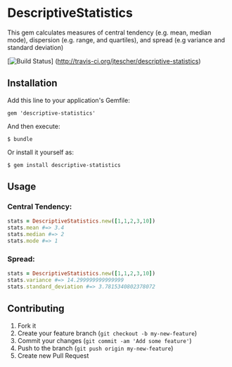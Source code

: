 # DescriptiveStatistics

This gem calculates measures of central tendency (e.g. mean, median mode), dispersion (e.g. range, and quartiles), and
spread (e.g variance and standard deviation)

[![Build Status](https://secure.travis-ci.org/jtescher/descriptive-statistics.png)]
(http://travis-ci.org/jtescher/descriptive-statistics)
## Installation

Add this line to your application's Gemfile:

    gem 'descriptive-statistics'

And then execute:

    $ bundle

Or install it yourself as:

    $ gem install descriptive-statistics

## Usage

### Central Tendency:
```ruby
stats = DescriptiveStatistics.new([1,1,2,3,10])
stats.mean #=> 3.4
stats.median #=> 2
stats.mode #=> 1
```

### Spread:
```ruby
stats = DescriptiveStatistics.new([1,1,2,3,10])
stats.variance #=> 14.299999999999999
stats.standard_deviation #=> 3.7815340802378072
```

## Contributing

1. Fork it
2. Create your feature branch (`git checkout -b my-new-feature`)
3. Commit your changes (`git commit -am 'Add some feature'`)
4. Push to the branch (`git push origin my-new-feature`)
5. Create new Pull Request
